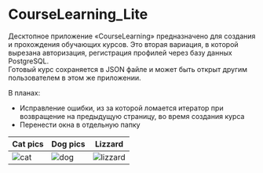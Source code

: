# CourseLearning_Lite
Десктопное приложение «CourseLearning» предназначено для создания и прохождения обучающих курсов. Это вторая вариация, в которой вырезана авторизация, регистрация профилей через базу данных PostgreSQL.   
Готовый курс сохраняется в JSON файле и может быть открыт другим пользователем в этом же приложении.

В планах: 
- Исправление ошибки, из за которой ломается итератор при возвращение на предыдущую страницу, во время создания курса
- Перенести окна в отдельную папку

| Cat pics                            | Dog pics                            | Lizzard                                     |
| ----------------------------------- | ----------------------------------- | ------------------------------------------- |
| ![cat](https://example.com/cat.png) | ![dog](https://example.com/dog.png) | ![lizzard](https://example.com/lizzard.png) |
